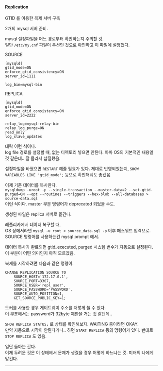#### Replication  
GTID 를 이용한 복제 서버 구축  

2개의 mysql 서버 준비.

mysql 설정파일을 어느 경로부터 확인하는지 주의할 것.  
일단 `/etc/my.cnf` 파일이 우선인 것으로 확인하고 이 파일에 설정했다. 

SOURCE   
```
[mysqld]
gtid_mode=ON
enforce_gtid_consistency=ON
server_id=1111

log_bin=mysql-bin
```



REPLICA  
```
[mysqld]
gtid_mode=ON
enforce_gtid_consistency=ON
server_id=2222

relay_log=mysql-relay-bin
relay_log_purge=ON
read_only
log_slave_updates
```

대략 이런 식이다.  
log file 경로를 설정할 때, 없는 디렉토리 넣으면 안된다. 아마 OS의 기본적인 내용일 것 같은데.. 잘 몰라서 삽질했음.  

설정파일을 바꿨으면 `RESTART` 해줄 필요가 있다. 
제대로 반영되었는지, `SHOW VARIABLES LIKE 'gtid_mode';` 등으로 확인해줘도 좋겠음.  

이제 기존 데이터를 복사한다.  
`mysqldump -uroot -p --single-transaction --master-data=2 --set-gtid-purged=ON --opt --routines --triggers --hex-blob --all-databases > source-data.sql`  
이런 식이다. master 부분 명령어가 deprecated 되었을 수도.  

생성된 파일은 replica 서버로 옮긴다.  

레플리카에서 데이터 복구할 때,  
OS 상에서라면 `mysql -u root < source_data.sql -p` 이후 패스워드 입력으로.  
SOURCE 명령어를 사용하는건 mysql prompt 에서.  

데이터 복사가 완료되면 gtid_executed, purged 시스템 변수가 자동으로 설정된다. 이 부분이 어떤 의미인지 아직 모르겠음. 

복제를 시작하려면 다음과 같은 명령어.   
```
CHANGE REPLICATION SOURCE TO
	SOURCE_HOST='172.17.0.1',
	SOURCE_PORT=3307,
	SOURCE_USER='repl_user',
	SOURCE_PASSWORD='PASSWORD',
	SOURCE_AUTO_POSITION=1,
	GET_SOURCE_PUBLIC_KEY=1;
```
도커를 사용한 경우 게이트웨이 주소를 저렇게 쓸 수 있다.  
이 부분에서는 password가 32byte 제한을 거는 것 같던데..  

`SHOW REPLICA STATUS;` 로 상태를 확인해보자. WAITING 중이라면 OKAY.  
만약 자동으로 시작이 안된다거나.. 하면 `START REPLICA` 등의 명령어가 있다. 반대로 `STOP REPLICA` 도 있음.  

일단 돌아는 간다.  
이제 두려운 것은 이 상태에서 문제가 생겼을 경우 어떻게 하느냐는 것. 미래의 나에게 맡긴다.  

---  


